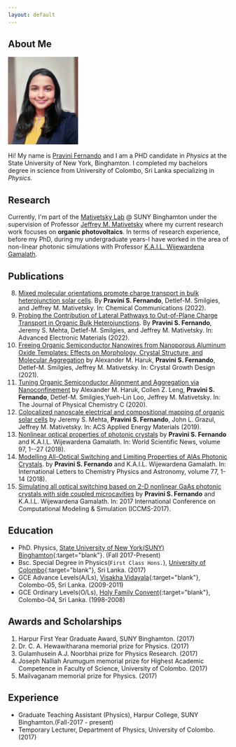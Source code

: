 ```yaml
---
layout: default
---
```


## About Me

<img class="profile-picture" src="picture.jpg" style="height:200px;width:160px;padding:px;">


Hi! My name is [Pravini Fernando]() and I am a PHD candidate in _Physics_ at the State University of New York, Binghamton. I completed my bachelors degree in science from University of Colombo, Sri Lanka specializing in _Physics_.

## Research

Currently, I'm part of the [Mativetsky Lab](http://www.mativetskylab.com) @ SUNY Binghamton under the supervision of Professor [Jeffrey M. Mativetsky](http://www.mativetskylab.com/people/jeffrey-mativetsky) where my current research work focuses on **organic photovoltaics**. In terms of research experience, before my PhD, during my undergraduate years-I have worked in the area of non-linear photonic simulations with Professor [K.A.I.L. Wijewardena Gamalath](https://www.researchgate.net/profile/Kail_Gamalath).

## Publications

8. [Mixed molecular orientations promote charge transport in bulk heterojunction solar cells](https://pubs.rsc.org/en/content/articlelanding/2022/cc/d2cc01234k). By **Pravini S. Fernando**, Detlef-M. Smilgies, and Jeffrey M. Mativetsky. In: Chemical Communications (2022).
7. [Probing the Contribution of Lateral Pathways to Out-of-Plane Charge Transport in Organic Bulk Heterojunctions](https://onlinelibrary.wiley.com/doi/abs/10.1002/aelm.202200156). By **Pravini S. Fernando**, Jeremy S. Mehta, Detlef-M. Smilgies, and Jeffrey M. Mativetsky. In: Advanced Electronic Materials (2022).
6. [Freeing Organic Semiconductor Nanowires from Nanoporous Aluminum Oxide Templates: Effects on Morphology, Crystal Structure, and Molecular Aggregation](https://pubs.acs.org/doi/10.1021/acs.cgd.0c01316) by Alexander M. Haruk, **Pravini S. Fernando**, Detlef-M. Smilgies, Jeffrey M. Mativetsky. In: Crystal Growth Design (2021).
5. [Tuning Organic Semiconductor Alignment and Aggregation via Nanoconfinement](https://pubs.acs.org/doi/10.1021/acs.jpcc.0c06270) by Alexander M. Haruk, Collen Z. Leng, **Pravini S. Fernando**, Detlef-M. Smilgies,Yueh-Lin Loo, Jeffrey M. Mativetsky. In: The Journal of Physical Chemistry C (2020).
4. [Colocalized nanoscale electrical and compositional mapping of organic solar cells](https://pubs.acs.org/doi/abs/10.1021/acsaem.9b00829) by Jeremy S. Mehta, **Pravini S. Fernando**, John L. Grazul, Jeffrey M. Mativetsky. In: ACS Applied Energy Materials (2019).
3. [Nonlinear optical properties of photonic crystals](https://www.researchgate.net/publication/324388232_Nonlinear_optical_properties_of_photonic_crystals) by **Pravini S. Fernando** and K.A.I.L. Wijewardena Gamalath. In: World Scientific News, volume 97, 1--27 (2018).
2. [Modelling All-Optical Switching and Limiting Properties of AlAs Photonic Crystals](https://www.researchgate.net/publication/322851853_Modelling_All-Optical_Switching_and_Limiting_Properties_of_AlAs_Photonic_Crystals). by **Pravini S. Fernando** and K.A.I.L. Wijewardena Gamalath. In: International Letters to Chemistry Physics and Astronomy, volume 77, 1-14 (2018).
1. [Simulating all optical switching based on 2-D nonlinear GaAs photonic crystals with side coupled microcavities](https://www.researchgate.net/publication/317015262_Simulating_all_optical_switching_based_on_2-D_nonlinear_GaAs_photonic_crystals_with_side_coupled_microcavities) by **Pravini S. Fernando** and K.A.I.L. Wijewardena Gamalath. In: 2017 International Conference on Computational Modeling & Simulation (ICCMS-2017).


## Education

- PhD. Physics, [State University of New York(SUNY) Binghamton](https://www.binghamton.edu){:target="blank"}. (Fall 2017-Present)
- Bsc. Special Degree in Physics(`First Class Hons.`), [University of Colombo](http://www.cmb.ac.lk){:target="blank"}, Sri Lanka. (2017)
- GCE Advance Levels(A/Ls), [Visakha Vidayala](http://www.visakhav.org){:target="blank"}, Colombo-05, Sri Lanka. (2009-2011)
- GCE Ordinary Levels(O/Ls), [Holy Family Convent](http://hfcb.lk){:target="blank"}, Colombo-04, Sri Lanka. (1998-2008)

## Awards and Scholarships

1. Harpur First Year Graduate Award, SUNY Binghamton. (2017)
2. Dr. C. A. Hewawitharana memorial prize for Physics. (2017)
3. Gulamhusein A.J. Noorbhai prize for Physics Research. (2017)
4. Joseph Nalliah Arumugum memorial prize for Highest Academic Competence in Faculty of Science, University of Colombo. (2017)
5. Mailvaganam memorial prize for Physics. (2017)

## Experience

- Graduate Teaching Assistant (Physics), Harpur College, SUNY Binghamton.(Fall-2017 - present)
- Temporary Lecturer, Department of Physics, University of Colombo. (2017)





<!--
## Typography

This is a [link](http://google.com). Something *italics* and something **bold**.

Here is a table

Year | Award | Category
-----|-------|--------
2014 | Emmy  | Won Outstanding Lead Actor in a miniseries or a movie
2015 | BAFTA | Nominated for Best Leading Actor for Sherlock
2014 | Satellite | Won Best Actor miniseries or television film

Here is a horizontal rule

---

Here is a blockquote

> To a great mind, nothing is little

## References

* Foo Bar: Head of Department, Placeholder Names, Lorem
* John Doe: Associate Professor, Department of Computer Science, Ipsum
-->



